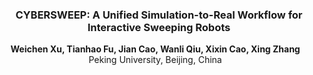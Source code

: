  <h3 align="center"><strong>CYBERSWEEP: A Unified Simulation-to-Real Workflow for Interactive Sweeping Robots</strong></h3>

  <p align="center">
    <strong>Weichen Xu, Tianhao Fu, Jian Cao, Wanli Qiu, Xixin Cao, Xing Zhang</strong></a>&nbsp;&nbsp;&nbsp;
    <br>
    Peking University, Beijing, China&nbsp;&nbsp;&nbsp;<br>
  </p>
  <table align="center">
    <tr>
    </tr>
  </table>

